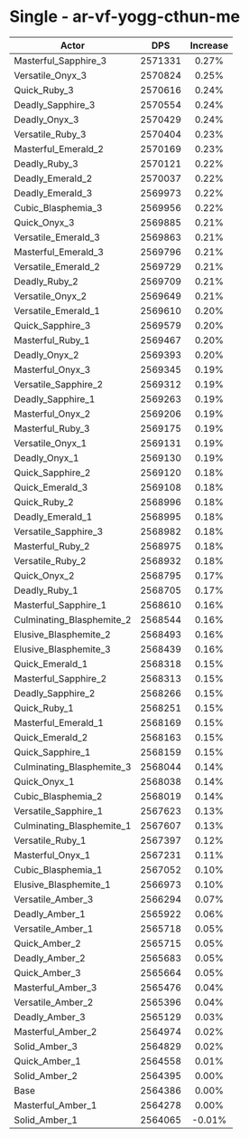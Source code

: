 # Single - ar-vf-yogg-cthun-me
| Actor | DPS | Increase |
|---|:---:|:---:|
|Masterful_Sapphire_3|2571331|0.27%|
|Versatile_Onyx_3|2570824|0.25%|
|Quick_Ruby_3|2570616|0.24%|
|Deadly_Sapphire_3|2570554|0.24%|
|Deadly_Onyx_3|2570429|0.24%|
|Versatile_Ruby_3|2570404|0.23%|
|Masterful_Emerald_2|2570169|0.23%|
|Deadly_Ruby_3|2570121|0.22%|
|Deadly_Emerald_2|2570037|0.22%|
|Deadly_Emerald_3|2569973|0.22%|
|Cubic_Blasphemia_3|2569956|0.22%|
|Quick_Onyx_3|2569885|0.21%|
|Versatile_Emerald_3|2569863|0.21%|
|Masterful_Emerald_3|2569796|0.21%|
|Versatile_Emerald_2|2569729|0.21%|
|Deadly_Ruby_2|2569709|0.21%|
|Versatile_Onyx_2|2569649|0.21%|
|Versatile_Emerald_1|2569610|0.20%|
|Quick_Sapphire_3|2569579|0.20%|
|Masterful_Ruby_1|2569467|0.20%|
|Deadly_Onyx_2|2569393|0.20%|
|Masterful_Onyx_3|2569345|0.19%|
|Versatile_Sapphire_2|2569312|0.19%|
|Deadly_Sapphire_1|2569263|0.19%|
|Masterful_Onyx_2|2569206|0.19%|
|Masterful_Ruby_3|2569175|0.19%|
|Versatile_Onyx_1|2569131|0.19%|
|Deadly_Onyx_1|2569130|0.19%|
|Quick_Sapphire_2|2569120|0.18%|
|Quick_Emerald_3|2569108|0.18%|
|Quick_Ruby_2|2568996|0.18%|
|Deadly_Emerald_1|2568995|0.18%|
|Versatile_Sapphire_3|2568982|0.18%|
|Masterful_Ruby_2|2568975|0.18%|
|Versatile_Ruby_2|2568932|0.18%|
|Quick_Onyx_2|2568795|0.17%|
|Deadly_Ruby_1|2568705|0.17%|
|Masterful_Sapphire_1|2568610|0.16%|
|Culminating_Blasphemite_2|2568544|0.16%|
|Elusive_Blasphemite_2|2568493|0.16%|
|Elusive_Blasphemite_3|2568439|0.16%|
|Quick_Emerald_1|2568318|0.15%|
|Masterful_Sapphire_2|2568313|0.15%|
|Deadly_Sapphire_2|2568266|0.15%|
|Quick_Ruby_1|2568251|0.15%|
|Masterful_Emerald_1|2568169|0.15%|
|Quick_Emerald_2|2568163|0.15%|
|Quick_Sapphire_1|2568159|0.15%|
|Culminating_Blasphemite_3|2568044|0.14%|
|Quick_Onyx_1|2568038|0.14%|
|Cubic_Blasphemia_2|2568019|0.14%|
|Versatile_Sapphire_1|2567623|0.13%|
|Culminating_Blasphemite_1|2567607|0.13%|
|Versatile_Ruby_1|2567397|0.12%|
|Masterful_Onyx_1|2567231|0.11%|
|Cubic_Blasphemia_1|2567052|0.10%|
|Elusive_Blasphemite_1|2566973|0.10%|
|Versatile_Amber_3|2566294|0.07%|
|Deadly_Amber_1|2565922|0.06%|
|Versatile_Amber_1|2565718|0.05%|
|Quick_Amber_2|2565715|0.05%|
|Deadly_Amber_2|2565683|0.05%|
|Quick_Amber_3|2565664|0.05%|
|Masterful_Amber_3|2565476|0.04%|
|Versatile_Amber_2|2565396|0.04%|
|Deadly_Amber_3|2565129|0.03%|
|Masterful_Amber_2|2564974|0.02%|
|Solid_Amber_3|2564829|0.02%|
|Quick_Amber_1|2564558|0.01%|
|Solid_Amber_2|2564395|0.00%|
|Base|2564386|0.00%|
|Masterful_Amber_1|2564278|0.00%|
|Solid_Amber_1|2564065|-0.01%|
